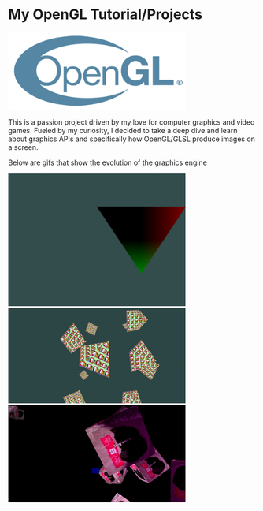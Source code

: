 # My OpenGL Tutorial/Projects

<img alt="alt_text" width="360px" src="images/opengl_logo.png " />

This is a passion project driven by my love for computer graphics and video games. Fueled by my curiosity, I decided to take a deep dive and learn about graphics APIs and specifically how OpenGL/GLSL produce images on a screen.

Below are gifs that show the evolution of the graphics engine

<img alt="alt_text" width="360px" src="images/triangle.png " />

<img alt="alt_text" width="360px" src="images/snoopy_triangle1.gif " />

<img alt="alt_text" width="360px" src="images/cubes.gif " />

